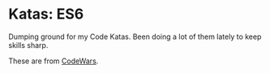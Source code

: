 # Katas: ES6

Dumping ground for my Code Katas. Been doing a lot of them lately to keep skills sharp.

These are from [CodeWars](https://www.codewars.com/).

